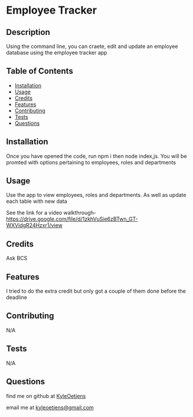 # Employee Tracker

## Description  

Using the command line, you can craete, edit and update an employee database using the employee tracker app

## Table of Contents

- [Installation](#installation)
- [Usage](#usage)
- [Credits](#credits)
- [Features](#features)
- [Contributing](#contributing)
- [Tests](#tests)
- [Questions](#questions)


## Installation

Once you have opened the code, run npm i then node index,js.  You will be promted with options pertaining to employees, roles and departments

## Usage

Use the app to view employees, roles and departments.  As well as update each table with new data

See the link for a video walkthrough- https://drive.google.com/file/d/1zkhVuSie6zBTwn_GT-WXVidgR24Hzxr1/view
## Credits  

Ask BCS


## Features  

I tried to do the extra credit but only got a couple of them done before the deadline


## Contributing  

N/A


## Tests

N/A

## Questions
find me on github at [KyleOetjens](https://github.com/KyleOetjens)  
  
email me at kyleoetjens@gmail.com